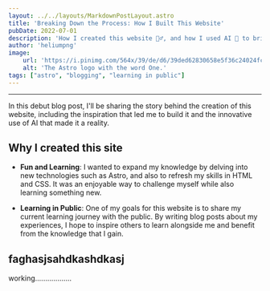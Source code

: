 ```yaml
---
layout: ../../layouts/MarkdownPostLayout.astro
title: 'Breaking Down the Process: How I Built This Website'
pubDate: 2022-07-01
description: 'How I created this website 🧙‍♂️, and how I used AI 🤖 to bring it to life.'
author: 'heliumpng'
image:
    url: 'https://i.pinimg.com/564x/39/de/d6/39ded62830658e5f36c24024fcc18eea.jpg' 
    alt: 'The Astro logo with the word One.'
tags: ["astro", "blogging", "learning in public"]
---
```

____________________________________________________________________________________________
In this debut blog post, I'll be sharing the story behind the creation of this website, including the inspiration that led me to build it and the innovative use of AI that made it a reality.

## Why I created this site

- **Fun and Learning**: I wanted to expand my knowledge by delving into new technologies such as Astro, and also to refresh my skills in HTML and CSS. It was an enjoyable way to challenge myself while also learning something new.

- **Learning in Public**: One of my goals for this website is to share my current learning journey with the public. By writing blog posts about my experiences, I hope to inspire others to learn alongside me and benefit from the knowledge that I gain.

## faghasjsahdkashdkasj

working..................
